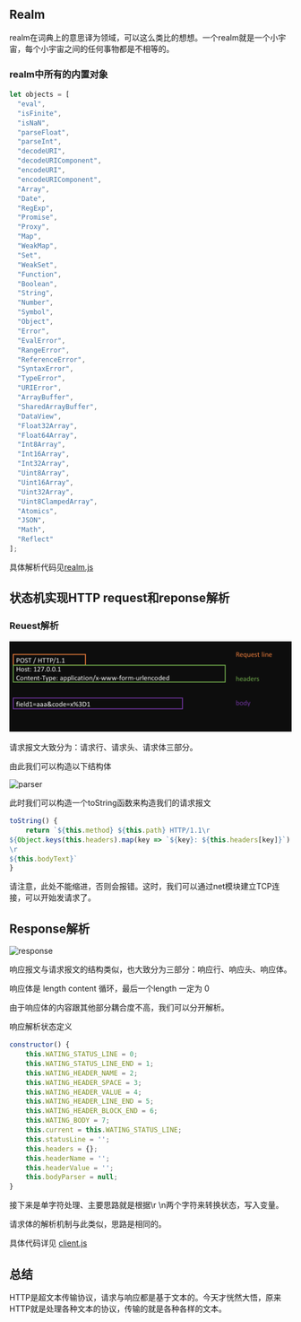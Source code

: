 ## Realm

realm在词典上的意思译为领域，可以这么类比的想想。一个realm就是一个小宇宙，每个小宇宙之间的任何事物都是不相等的。

### realm中所有的内置对象

```js
let objects = [
  "eval",
  "isFinite",
  "isNaN",
  "parseFloat",
  "parseInt",
  "decodeURI",
  "decodeURIComponent",
  "encodeURI",
  "encodeURIComponent",
  "Array",
  "Date",
  "RegExp",
  "Promise",
  "Proxy",
  "Map",
  "WeakMap",
  "Set",
  "WeakSet",
  "Function",
  "Boolean",
  "String",
  "Number",
  "Symbol",
  "Object",
  "Error",
  "EvalError",
  "RangeError",
  "ReferenceError",
  "SyntaxError",
  "TypeError",
  "URIError",
  "ArrayBuffer",
  "SharedArrayBuffer",
  "DataView",
  "Float32Array",
  "Float64Array",
  "Int8Array",
  "Int16Array",
  "Int32Array",
  "Uint8Array",
  "Uint16Array",
  "Uint32Array",
  "Uint8ClampedArray",
  "Atomics",
  "JSON",
  "Math",
  "Reflect"
];
```

具体解析代码见[realm.js](./realm.js)



## 状态机实现HTTP request和reponse解析



### Reuest解析

![request](./static/request.png)

请求报文大致分为：请求行、请求头、请求体三部分。

由此我们可以构造以下结构体

![parser](/Users/zhangjiazhen/projects/Frontend-01-Template/week05/static/request-parser.jpg)

此时我们可以构造一个toString函数来构造我们的请求报文

```js
toString() {
    return `${this.method} ${this.path} HTTP/1.1\r
${Object.keys(this.headers).map(key => `${key}: ${this.headers[key]}`).join('\r\n')}
\r
${this.bodyText}`
}
```

请注意，此处不能缩进，否则会报错。这时，我们可以通过net模块建立TCP连接，可以开始发请求了。

## Response解析

![response](/Users/zhangjiazhen/projects/Frontend-01-Template/week05/static/response.png)

响应报文与请求报文的结构类似，也大致分为三部分：响应行、响应头、响应体。

响应体是 length content 循环，最后一个length 一定为 0

由于响应体的内容跟其他部分耦合度不高，我们可以分开解析。

响应解析状态定义

```js
constructor() {
    this.WATING_STATUS_LINE = 0;
    this.WATING_STATUS_LINE_END = 1;
    this.WATING_HEADER_NAME = 2;
    this.WATING_HEADER_SPACE = 3;
    this.WATING_HEADER_VALUE = 4;
    this.WATING_HEADER_LINE_END = 5;
    this.WATING_HEADER_BLOCK_END = 6;
    this.WATING_BODY = 7;
    this.current = this.WATING_STATUS_LINE;
    this.statusLine = '';
    this.headers = {};
    this.headerName = '';
    this.headerValue = '';
    this.bodyParser = null;
}
```

接下来是单字符处理、主要思路就是根据\r \n两个字符来转换状态，写入变量。

请求体的解析机制与此类似，思路是相同的。

具体代码详见 [client.js](./client.js)





## 总结

HTTP是超文本传输协议，请求与响应都是基于文本的。今天才恍然大悟，原来HTTP就是处理各种文本的协议，传输的就是各种各样的文本。